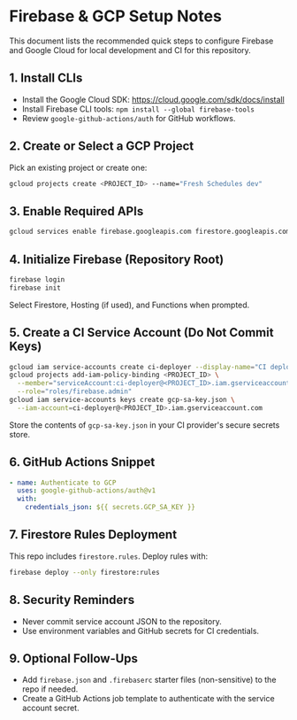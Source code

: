 # Firebase & GCP Setup Notes

This document lists the recommended quick steps to configure Firebase and
Google Cloud for local development and CI for this repository.

## 1. Install CLIs

- Install the Google Cloud SDK: <https://cloud.google.com/sdk/docs/install>
- Install Firebase CLI tools: `npm install --global firebase-tools`
- Review `google-github-actions/auth` for GitHub workflows.

## 2. Create or Select a GCP Project

Pick an existing project or create one:

```bash
gcloud projects create <PROJECT_ID> --name="Fresh Schedules dev"
```

## 3. Enable Required APIs

```bash
gcloud services enable firebase.googleapis.com firestore.googleapis.com
```

## 4. Initialize Firebase (Repository Root)

```bash
firebase login
firebase init
```

Select Firestore, Hosting (if used), and Functions when prompted.

## 5. Create a CI Service Account (Do Not Commit Keys)

```bash
gcloud iam service-accounts create ci-deployer --display-name="CI deployer"
gcloud projects add-iam-policy-binding <PROJECT_ID> \
  --member="serviceAccount:ci-deployer@<PROJECT_ID>.iam.gserviceaccount.com" \
  --role="roles/firebase.admin"
gcloud iam service-accounts keys create gcp-sa-key.json \
  --iam-account=ci-deployer@<PROJECT_ID>.iam.gserviceaccount.com
```

Store the contents of `gcp-sa-key.json` in your CI provider's secure secrets
store.

## 6. GitHub Actions Snippet

```yaml
- name: Authenticate to GCP
  uses: google-github-actions/auth@v1
  with:
    credentials_json: ${{ secrets.GCP_SA_KEY }}
```

## 7. Firestore Rules Deployment

This repo includes `firestore.rules`. Deploy rules with:

```bash
firebase deploy --only firestore:rules
```

## 8. Security Reminders

- Never commit service account JSON to the repository.
- Use environment variables and GitHub secrets for CI credentials.

## 9. Optional Follow-Ups

- Add `firebase.json` and `.firebaserc` starter files (non-sensitive) to the
  repo if needed.
- Create a GitHub Actions job template to authenticate with the service account
  secret.
